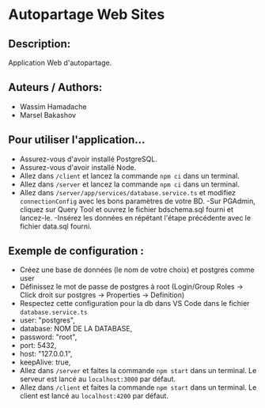 # Autopartage Web Sites

## Description:
Application Web d'autopartage.

## Auteurs / Authors:
- Wassim Hamadache
- Marsel Bakashov

## Pour utiliser l'application...
- Assurez-vous d'avoir installé PostgreSQL.
- Assurez-vous d'avoir installé Node.
- Allez dans `/client` et lancez la commande `npm ci` dans un terminal.
- Allez dans `/server` et lancez la commande `npm ci` dans un terminal.
- Allez dans `/server/app/services/database.service.ts` et modifiez `connectionConfig` avec les bons paramètres de votre BD. 
-Sur PGAdmin, cliquez sur Query Tool et ouvrez le fichier bdschema.sql fourni et lancez-le.
-Insérez les données en répétant l'étape précédente avec le fichier data.sql fourni.

## Exemple de configuration :

- Créez une base de données (le nom de votre choix) et postgres comme user
- Définissez le mot de passe de postgres à root (Login/Group Roles -> Click droit sur postgres -> Properties -> Definition)
- Respectez cette configuration pour la db dans VS Code dans le fichier `database.service.ts`
- user: "postgres",
- database: NOM DE LA DATABASE,
- password: "root",
- port: 5432,
- host: "127.0.0.1",
- keepAlive: true,
- Allez dans `/server` et faites la commande `npm start` dans un terminal. Le serveur est lancé au `localhost:3000` par défaut.
- Allez dans `/client` et faites la commande `npm start` dans un terminal. Le client est lancé au `localhost:4200` par défaut.
